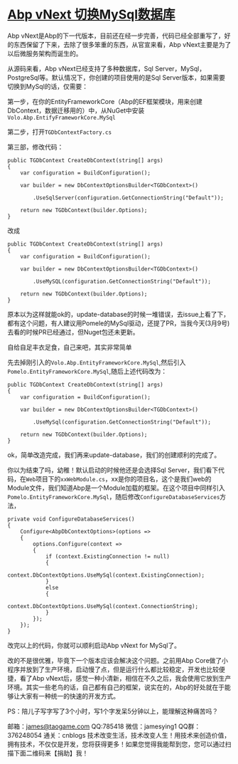 #  			[Abp vNext 切换MySql数据库](https://www.cnblogs.com/inday/p/abp-vNext-for-Mysql.html) 		



Abp vNext是Abp的下一代版本，目前还在经一步完善，代码已经全部重写了，好的东西保留了下来，去除了很多笨重的东西，从官宣来看，Abp vNext主要是为了以后微服务架构而诞生的。

从源码来看，Abp vNext已经支持了多种数据库，Sql Server，MySql，PostgreSql等。默认情况下，你创建的项目使用的是Sql Server版本，如果需要切换到MySql的话，仅需要：

第一步，在你的EntityFrameworkCore（Abp的EF框架模块，用来创建DbContext，数据迁移用的）中，从NuGet中安装`Volo.Abp.EntifyFrameworkCore.MySql`

第二步，打开`TGDbContextFactory.cs`

第三部，修改代码：

```
public TGDbContext CreateDbContext(string[] args)
{
    var configuration = BuildConfiguration();

    var builder = new DbContextOptionsBuilder<TGDbContext>()
        
        .UseSqlServer(configuration.GetConnectionString("Default"));

    return new TGDbContext(builder.Options);
}
```

改成

```
public TGDbContext CreateDbContext(string[] args)
{
    var configuration = BuildConfiguration();

    var builder = new DbContextOptionsBuilder<TGDbContext>()
        
        .UseMySQL(configuration.GetConnectionString("Default"));

    return new TGDbContext(builder.Options);
}
```

原本以为这样就能ok的，update-database的时候一堆错误，去issue上看了下，都有这个问题，有人建议用Pomele的MySql驱动，还提了PR，当我今天(3月9号)去看的时候PR已经通过，但Nuget包还未更新。

自给自足丰衣足食，自己来吧，其实非常简单

先去掉刚引入的`Volo.Abp.EntityFrameworkCore.MySql`,然后引入`Pomelo.EntityFrameworkCore.MySql`,随后上述代码改为：

```
public TGDbContext CreateDbContext(string[] args)
{
    var configuration = BuildConfiguration();

    var builder = new DbContextOptionsBuilder<TGDbContext>()
        
        .UseMySql(configuration.GetConnectionString("Default"));

    return new TGDbContext(builder.Options);
}
```

ok，简单改造完成，我们再来update-database，我们的创建顺利的完成了。

你以为结束了吗，幼稚！默认启动的时候他还是会选择Sql Server，我们看下代码，在`Web`项目下的`xxWebModule.cs`，xx是你的项目名，这个是我们web的Module文件，我们知道Abp是一个Module加载的框架。在这个项目中同样引入`Pomelo.EntityFrameworkCore.MySql`，随后修改`ConfigureDatabaseServices`方法，

```
private void ConfigureDatabaseServices()
{
    Configure<AbpDbContextOptions>(options =>
    {
        options.Configure(context =>
        {
            if (context.ExistingConnection != null)
            {
                context.DbContextOptions.UseMySql(context.ExistingConnection);
            }
            else
            {
                context.DbContextOptions.UseMySql(context.ConnectionString);
            }
        });
    });
}
```

改完以上的代码，你就可以顺利启动Abp vNext for MySql了。

改的不是很优雅，毕竟下一个版本应该会解决这个问题。之前用Abp  Core做了小程序并放到了生产环境，启动慢了点，但是运行什么都比较稳定，开发也比较便捷，看了Abp  vNext后，感觉一种小清新，相信在不久之后，我会使用它放到生产环境。其实一些老鸟的话，自己都有自己的框架，说实在的，Abp的好处就在于能够让大家有一种统一的快速的开发方式。

PS：陪儿子写字写了3个小时，写1个字发呆5分钟以上，能理解这种痛苦吗？

邮箱：james@taogame.com
 QQ:785418
 微信：jamesying1
 QQ群：376248054 通关：cnblogs 
  技术改变生活，技术改变人生！用技术来创造价值，拥有技术，不仅仅是开发，您将获得更多！如果您觉得我能帮到您，您可以通过扫描下面二维码来【捐助】我！